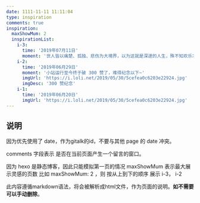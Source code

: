 ```yaml
---
date: 1111-11-11 11:11:04
type: inspiration
comments: true
inspiration:
  maxShowMum: 2
  inspirationList:
    i-3:
      time: '2019年07月11日'
      moment: '世人皆以痛楚、孤独、悲伤为大境界，以为这就是深邃的人生，殊不知欢乐才是人生的真谛，一个人获取欢乐的能力才是真正有用的能力。伤春悲秋、离愁别绪太容易了，读几首诗词即可，但获取欢乐太难了，非大丈夫不可为之。——《欢乐英雄》'
    i-2:
      time: '2019年06月29日'
      moment: '小站运行至今终于破 300 赞了，难得纪念以下~'
      imgUrl: 'https://i.loli.net/2019/05/30/5cefea0c6203e22924.jpg'
      imgDesc: '300 赞纪念'
    i-1:
      time: '2019年06月20日'
      imgUrl: 'https://i.loli.net/2019/05/30/5cefea0c6203e22924.jpg'
---
```


## 说明
因为优先使用了 date，作为gitalk的id，不要与其他 page 的 date 冲突。

comments 字段表示 是否在当前页面产生一个留言的窗口。

因为 hexo 是静态博客，因此只能模拟第一页的情况
maxShowMum 表示最大展示灵感的页数
比如 maxShowMum: 2 ，则 按从上到下的顺序 展示 i-3， i-2

此内容遵循markdown语法，将会被解析成html文件，作为页面的说明。**如不需要可以手动删除**。